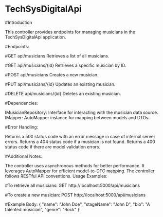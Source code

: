 # TechSysDigitalApi

#Introduction

This controller provides endpoints for managing musicians in the TechSysDigitalApi application.

#Endpoints:

#GET api/musicians
Retrieves a list of all musicians.

#GET api/musicians/{id}
Retrieves a specific musician by ID.

#POST api/musicians
Creates a new musician.

#PUT api/musicians/{id}
Updates an existing musician.

#DELETE api/musicians/{id}
Deletes an existing musician.


#Dependencies:

IMusicianRepository: Interface for interacting with the musician data source.
IMapper: AutoMapper instance for mapping between models and DTOs.


#Error Handling:

Returns a 500 status code with an error message in case of internal server errors.
Returns a 404 status code if a musician is not found.
Returns a 400 status code if there are model validation errors.


#Additional Notes:

The controller uses asynchronous methods for better performance.
It leverages AutoMapper for efficient model-to-DTO mapping.
The controller follows RESTful API conventions.
Usage Examples:

#To retrieve all musicians:
GET http://localhost:5000/api/musicians

#To create a new musician:
POST http://localhost:5000/api/musicians

#Example
Body: { "name": "John Doe", "stageName": "John D", "bio": "A talented musician", "genre": "Rock" }
